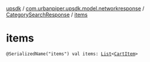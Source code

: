 [upsdk](../../index.md) / [com.urbanpiper.upsdk.model.networkresponse](../index.md) / [CategorySearchResponse](index.md) / [items](./items.md)

# items

`@SerializedName("items") val items: `[`List`](https://kotlinlang.org/api/latest/jvm/stdlib/kotlin.collections/-list/index.html)`<`[`CartItem`](../-cart-item/index.md)`>`